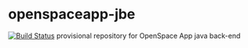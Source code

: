 # openspaceapp-jbe
[![Build Status](https://travis-ci.org/jasontrublu/openspaceapp-jbe.svg?branch=master)](https://travis-ci.org/jasontrublu/openspaceapp-jbe)
provisional repository for OpenSpace App java back-end

